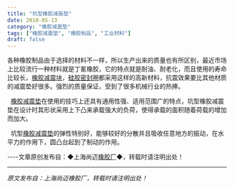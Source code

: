 ```yaml
---
title: "坑型橡胶减振垫"
date: 2010-05-13
category: "橡胶减震垫"
tags: ["橡胶减震垫", "橡胶制品", "工业材料"]
draft: false
---
```


各种橡胶制品由于选择的材料不一样，所以生产出来的质量也有所区别，最近市场上比较流行一种材料就是丁氰橡胶，它的特点就是耐油、耐老化，而且使用的寿命比较长，[橡胶减震块](http://www.smpolymer.com/)，[硅胶密封圈](http://www.smpolymer.com/)都采用这样的高新材料，抗震效果要比其他材质的减震垫好很多。强烈的质量保证，受到了很多机械行业的热捧。

  [橡胶减震垫](http://www.smpolymer.com/xiangjiaojianzhendian/)在使用的技巧上还具有通用性强、适用范围广的特点，坑型橡胶减震垫在设计时其形状采用上下凸来承载强大的负荷，使得承载的面积随着荷载的增加而加大。

  坑型[橡胶减震垫](http://www.smpolymer.com/xiangjiaojianzhendian/)的弹性特别好，能够较好的分散并且吸收任意地方的振动，在水平力的作用下，圆凸台起到了制动的作用。

----文章原创发布自：◆上海尚迈[橡胶厂](http://www.smpolymer.com/)◆，转载时请注明出处！

---

*原文发布自：上海尚迈橡胶厂，转载时请注明出处！*
